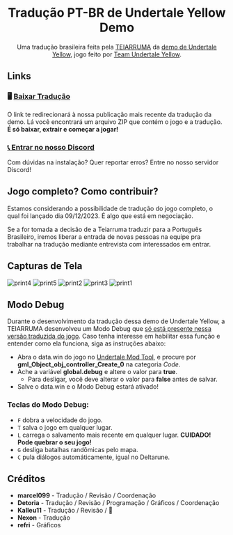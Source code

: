 <div align="center">
  <h1>Tradução PT-BR de Undertale Yellow Demo</h1>
  Uma tradução brasileira feita pela <a href="https://github.com/TEIARRUMA">TEIARRUMA</a> da <a href="https://gamejolt.com/games/UndertaleYellow/136925">demo de Undertale Yellow</a>, jogo feito por <a href="https://gamejolt.com/@TeamUTY">Team Undertale Yellow</a>.
</div>

## Links
### 🖥️ [Baixar Tradução](https://github.com/teiarruma/undertale-yellow-ptbr/releases/latest)
O link te redirecionará à nossa publicação mais recente da tradução da demo. Lá você encontrará um arquivo ZIP que contém o jogo e a tradução. **É só baixar, extrair e começar a jogar!**

### [📞 Entrar no nosso Discord](https://discord.gg/7DtZ7E4yYG)
Com dúvidas na instalação? Quer reportar erros? Entre no nosso servidor Discord!

## Jogo completo? Como contribuir?

Estamos considerando a possibilidade de tradução do jogo completo, o qual foi lançado dia 09/12/2023. É algo que está em negociação.

Se a for tomada a decisão de a Teiarruma traduzir para a Português Brasileiro, iremos liberar a entrada de novas pessoas na equipe pra trabalhar na tradução mediante entrevista com interessados em entrar.

## Capturas de Tela
![print4](https://github.com/teiarruma/undertale-yellow-ptbr/assets/44783518/a8f4593a-4b51-4668-92cc-4c144cadb8d3)
![print5](https://github.com/teiarruma/undertale-yellow-ptbr/assets/44783518/50b4fa59-0c38-480a-80bd-8b0c533efc9c)
![print2](https://github.com/teiarruma/undertale-yellow-ptbr/assets/44783518/aaecd5f5-cc19-452d-8510-b6623da5c8db)
![print3](https://github.com/teiarruma/undertale-yellow-ptbr/assets/44783518/aad28324-778c-4e21-a3c5-d0e19a944b8a)
![print1](https://github.com/teiarruma/undertale-yellow-ptbr/assets/44783518/b1bfca46-0876-4827-aea9-c879d973efbe)

## Modo Debug
Durante o desenvolvimento da tradução dessa demo de Undertale Yellow, a TEIARRUMA desenvolveu um Modo Debug que <u>só está presente nessa versão traduzida do jogo</u>. Caso tenha interesse em habilitar essa função e entender como ela funciona, siga as instruções abaixo:

* Abra o data.win do jogo no [Undertale Mod Tool](https://github.com/krzys-h/UndertaleModTool), e procure por **gml_Object_obj_controller_Create_0** na categoria *Code*.
* Ache a variável **global.debug** e altere o valor para **true**.
  * Para desligar, você deve alterar o valor para **false** antes de salvar.
* Salve o data.win e o Modo Debug estará ativado!

### Teclas do Modo Debug:
- `F` dobra a velocidade do jogo.
- `T` salva o jogo em qualquer lugar.
- `L` carrega o salvamento mais recente em qualquer lugar. **CUIDADO! Pode quebrar o seu jogo!**
- `G` desliga batalhas randômicas pelo mapa.
- `C` pula diálogos automáticamente, igual no Deltarune.

## Créditos
- **marcel099** - Tradução / Revisão / Coordenação
- **Detoria** - Tradução / Revisão / Programação / Gráficos / Coordenação
- **Kalleu11** - Tradução / Revisão / 🐐
- **Nexon** - Tradução
- **refri** - Gráficos